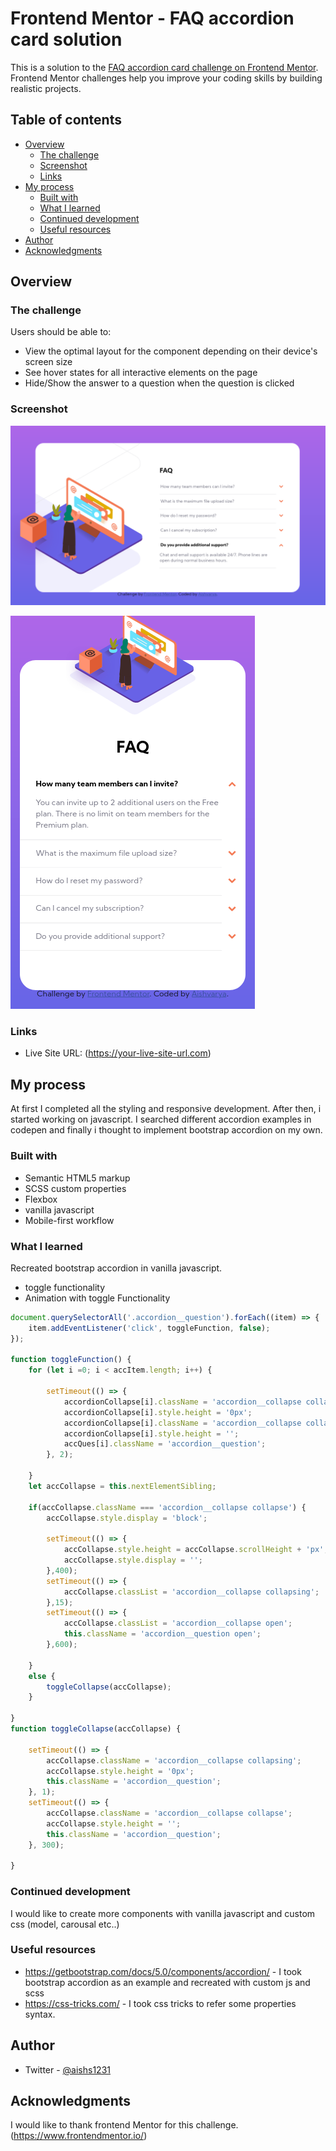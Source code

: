 # Frontend Mentor - FAQ accordion card solution

This is a solution to the [FAQ accordion card challenge on Frontend Mentor](https://www.frontendmentor.io/challenges/faq-accordion-card-XlyjD0Oam). Frontend Mentor challenges help you improve your coding skills by building realistic projects.

## Table of contents

- [Overview](#overview)
    - [The challenge](#the-challenge)
    - [Screenshot](#screenshot)
    - [Links](#links)
- [My process](#my-process)
    - [Built with](#built-with)
    - [What I learned](#what-i-learned)
    - [Continued development](#continued-development)
    - [Useful resources](#useful-resources)
- [Author](#author)
- [Acknowledgments](#acknowledgments)


## Overview

### The challenge

Users should be able to:

- View the optimal layout for the component depending on their device's screen size
- See hover states for all interactive elements on the page
- Hide/Show the answer to a question when the question is clicked

### Screenshot

![desktop.png](https://github.com/Aishvarya0510/FaqAccordion/blob/master/desktop.png)

![mobile-responsive.png](https://github.com/Aishvarya0510/FaqAccordion/blob/master/mobile-responsive.png)


### Links

- Live Site URL: (https://your-live-site-url.com)

## My process
At first I completed  all the styling and responsive development. After then, i started working on javascript. I searched different accordion examples in codepen and finally i thought to implement bootstrap accordion on my own.
### Built with

- Semantic HTML5 markup
- SCSS custom properties
- Flexbox
- vanilla javascript
- Mobile-first workflow


### What I learned

Recreated bootstrap accordion in vanilla javascript.

- toggle functionality
- Animation with toggle Functionality

```js
document.querySelectorAll('.accordion__question').forEach((item) => {
    item.addEventListener('click', toggleFunction, false);
});

function toggleFunction() {
    for (let i =0; i < accItem.length; i++) {

        setTimeout(() => {
            accordionCollapse[i].className = 'accordion__collapse collapsing';
            accordionCollapse[i].style.height = '0px';
            accordionCollapse[i].className = 'accordion__collapse collapse';
            accordionCollapse[i].style.height = '';
            accQues[i].className = 'accordion__question';
        }, 2);

    }
    let accCollapse = this.nextElementSibling;

    if(accCollapse.className === 'accordion__collapse collapse') {
        accCollapse.style.display = 'block';

        setTimeout(() => {
            accCollapse.style.height = accCollapse.scrollHeight + 'px';
            accCollapse.style.display = '';
        },400);
        setTimeout(() => {
            accCollapse.classList = 'accordion__collapse collapsing';
        },15);
        setTimeout(() => {
            accCollapse.classList = 'accordion__collapse open';
            this.className = 'accordion__question open';
        },600);

    }
    else {
        toggleCollapse(accCollapse);
    }

}
function toggleCollapse(accCollapse) {

    setTimeout(() => {
        accCollapse.className = 'accordion__collapse collapsing';
        accCollapse.style.height = '0px';
        this.className = 'accordion__question';
    }, 1);
    setTimeout(() => {
        accCollapse.className = 'accordion__collapse collapse';
        accCollapse.style.height = '';
        this.className = 'accordion__question';
    }, 300);

}

```
### Continued development

I would like to create more components with vanilla javascript and custom css (model, carousal etc..)

### Useful resources

- https://getbootstrap.com/docs/5.0/components/accordion/ - I took bootstrap accordion as an example and recreated with custom js and scss
- https://css-tricks.com/ - I took css tricks to refer some properties syntax.

## Author

- Twitter - [@aishs1231](https://twitter.com/aishs1231)

## Acknowledgments

I would like to thank frontend Mentor for this challenge. (https://www.frontendmentor.io/)
